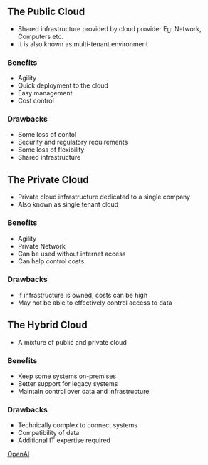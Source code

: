 ## The Public Cloud

- Shared infrastructure provided by cloud provider
  Eg: Network, Computers etc.
- It is also known as multi-tenant environment

### Benefits

- Agility
- Quick deployment to the cloud
- Easy management
- Cost control

### Drawbacks

- Some loss of contol
- Security and regulatory requirements
- Some loss of flexibility
- Shared infrastructure

## The Private Cloud

- Private cloud infrastructure dedicated to a single company
- Also known as single tenant cloud

### Benefits

- Agility
- Private Network
- Can be used without internet access
- Can help control costs

### Drawbacks

- If infrastructure is owned, costs can be high
- May not be able to effectively control access to data

## The Hybrid Cloud

- A mixture of public and private cloud

### Benefits

- Keep some systems on-premises
- Better support for legacy systems
- Maintain control over data and infrastructure

### Drawbacks

- Technically complex to connect systems
- Compatibility of data
- Additional IT expertise required

[OpenAI](https://openai.com/)
